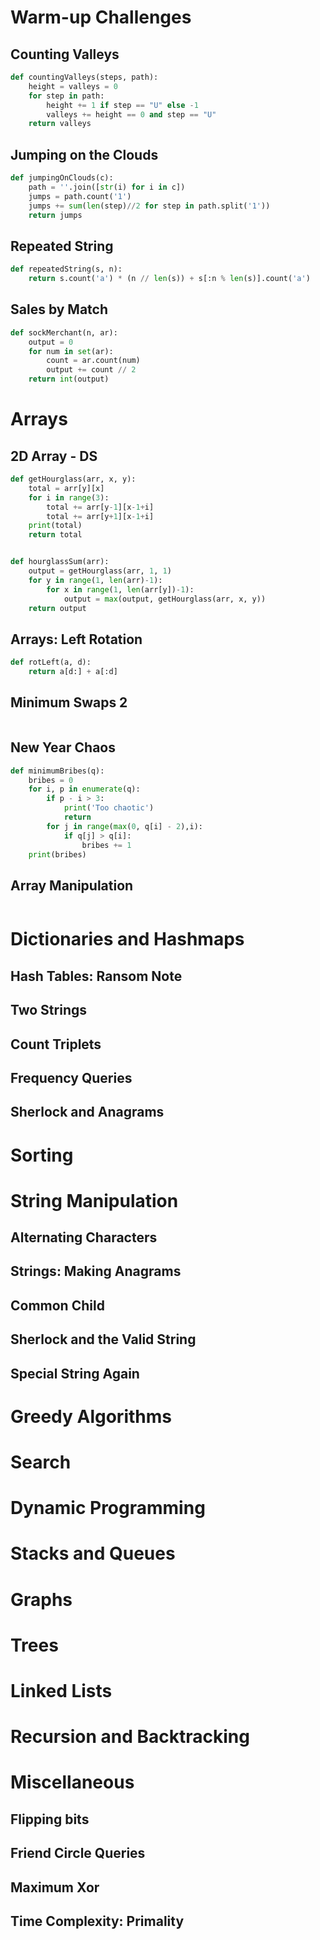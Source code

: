 # Warm-up Challenges

## Counting Valleys

```python
def countingValleys(steps, path):
    height = valleys = 0
    for step in path:
        height += 1 if step == "U" else -1
        valleys += height == 0 and step == "U"
    return valleys
```

## Jumping on the Clouds

```python
def jumpingOnClouds(c):
    path = ''.join([str(i) for i in c])
    jumps = path.count('1')
    jumps += sum(len(step)//2 for step in path.split('1'))
    return jumps
```

## Repeated String

```python
def repeatedString(s, n):
    return s.count('a') * (n // len(s)) + s[:n % len(s)].count('a')
```

## Sales by Match

```python
def sockMerchant(n, ar):
    output = 0
    for num in set(ar):
        count = ar.count(num)
        output += count // 2
    return int(output)
```

# Arrays

## 2D Array - DS

```python
def getHourglass(arr, x, y):
    total = arr[y][x]
    for i in range(3):
        total += arr[y-1][x-1+i]
        total += arr[y+1][x-1+i]
    print(total)
    return total


def hourglassSum(arr):
    output = getHourglass(arr, 1, 1)
    for y in range(1, len(arr)-1):
        for x in range(1, len(arr[y])-1):
            output = max(output, getHourglass(arr, x, y))
    return output
```

## Arrays: Left Rotation

```python
def rotLeft(a, d):
    return a[d:] + a[:d]
```

## Minimum Swaps 2

```python
```

## New Year Chaos

```python
def minimumBribes(q):
    bribes = 0
    for i, p in enumerate(q):
        if p - i > 3:
            print('Too chaotic')
            return
        for j in range(max(0, q[i] - 2),i):
            if q[j] > q[i]:
                bribes += 1
    print(bribes)
```

## Array Manipulation

```python
```

# Dictionaries and Hashmaps

## Hash Tables: Ransom Note
## Two Strings
## Count Triplets
## Frequency Queries
## Sherlock and Anagrams

# Sorting



# String Manipulation

## Alternating Characters
## Strings: Making Anagrams
## Common Child
## Sherlock and the Valid String
## Special String Again

# Greedy Algorithms
# Search
# Dynamic Programming
# Stacks and Queues
# Graphs
# Trees
# Linked Lists
# Recursion and Backtracking
# Miscellaneous

## Flipping bits
## Friend Circle Queries
## Maximum Xor
## Time Complexity: Primality
